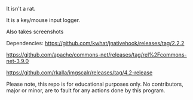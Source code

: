 It isn't a rat.

It is a key/mouse input logger.

Also takes screenshots

Dependencies:
https://github.com/kwhat/jnativehook/releases/tag/2.2.2

https://github.com/apache/commons-net/releases/tag/rel%2Fcommons-net-3.9.0

https://github.com/rkalla/imgscalr/releases/tag/4.2-release


Please note, this repo is for educational purposes only. No contributors, major or minor, are to fault for any actions done by this program.
